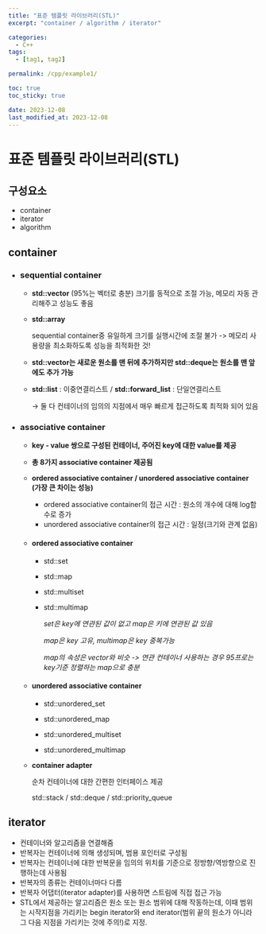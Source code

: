 ```yaml
---
title: "표준 템플릿 라이브러리(STL)"
excerpt: "container / algorithm / iterator"

categories:
  - C++
tags:
  - [tag1, tag2]

permalink: /cpp/example1/

toc: true
toc_sticky: true

date: 2023-12-08
last_modified_at: 2023-12-08
---
```


# 표준 템플릿 라이브러리(STL)
## 구성요소
  - container
  - iterator
  - algorithm

## container
  * ### sequential container
    + **std::vector** (95%는 벡터로 충분)
	      크기를 동적으로 조절 가능,
	      메모리 자동 관리해주고 성능도 좋음
    + **std::array**
      
      sequential container중 유일하게 크기를 실행시간에 조절 불가 -> 메모리 사용량을 최소화하도록 성능을 최적화한 것!
    + **std::vector는 새로운 원소를 맨 뒤에 추가하지만 std::deque는 원소를 맨 앞에도 추가 가능**
    + **std::list** : 이중연결리스트 / **std::forward_list** : 단일연결리스트 
        
      → 둘 다 컨테이너의 임의의 지점에서 매우 빠르게 접근하도록 최적화 되어 있음

  * ### associative container

    + **key - value 쌍으로 구성된 컨테이너, 주어진 key에 대한 value를 제공**

    + **총 8가지 associative container 제공됨**

    + **ordered associative container / unordered associative container (가장 큰 차이는 성능)**

      - ordered associative container의 접근 시간 : 원소의 개수에 대해 log함수로 증가
      - unordered associative container의 접근 시간 : 일정(크기와 관계 없음)
    + #### ordered associative container
      - std::set
      - std::map
      - std::multiset
      - std::multimap

      	*set은 key에 연관된 값이 없고 map은 키에 연관된 값 있음*
				
        *map은 key 고유, multimap은 key 중복가능*
				
        *map의 속성은 vector와 비슷
				-> 연관 컨테이너 사용하는 경우 95프로는 key기준 정렬하는 map으로 충분*

    + #### unordered associative container
      - std::unordered_set

      - std::unordered_map
      
      - std::unordered_multiset
      
      - std::unordered_multimap

    + **container adapter**
	      
      순차 컨테이너에 대한 간편한 인터페이스 제공
		
      std::stack / std::deque / std::priority_queue

## iterator   

- 컨테이너와 알고리즘을 연결해줌
- 반복자는 컨테이너에 의해 생성되며, 범용 포인터로 구성됨
- 반복자는 컨테이너에 대한 반복문을 임의의 위치를 기준으로 정방향/역방향으로 진행하는데 사용됨
- 반복자의 종류는 컨테이너마다 다름
- 반복자 어댑터(iterator adapter)를 사용하면 스트림에 직접 접근 가능
- STL에서 제공하는 알고리즘은 원소 또는 원소 범위에 대해 작동하는데, 이때 범위는 시작지점을 가리키는 begin iterator와 end iterator(범위 끝의 원소가 아니라 그 다음 지점을 가리키는 것에 주의!)로 지정.

